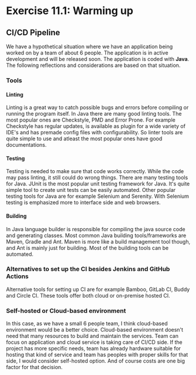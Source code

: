 # Exercise 11.1: Warming up

## CI/CD Pipeline

We have a hypothetical situation where we have an application being worked on by a team of about 6 people. The application is in active development and will be released soon. The application is coded with **Java**. The following reflections and considerations are based on that situation.

### Tools

#### Linting
Linting is a great way to catch possible bugs and errors before compiling or running the program itself. In Java there are many good linting tools. The most popular ones are Checkstyle, PMD and Error Prone. For example Checkstyle has regular updates, is available as plugin for a wide variety of IDE's and has premade config files with configurability. So linter tools are quite simple to use and atleast the most popular ones have good documentations.

#### Testing
Testing is needed to make sure that code works correctly. While the code may pass linting, it still could do wrong things. There are many testing tools for Java. JUnit is the most popular unit testing framework for Java. It's quite simple tool to create unit tests can be easily automated. Other popular testing tools for Java are for example Selenium and Serenity. With Selenium testing is emphasized more to interface side and web browsers.

#### Building
In Java language builder is responsible for compiling the java source code and generating classes. Most common Java building tools/frameworks are Maven, Gradle and Ant. Maven is more like a build management tool though, and Ant is mainly just for building. Most of the building tools can be automated.

### Alternatives to set up the CI besides Jenkins and GitHub Actions
Alternative tools for setting up CI are for example Bamboo, GitLab CI, Buddy and Circle CI. These tools offer both cloud or on-premise hosted CI.

### Self-hosted or Cloud-based environment
In this case, as we have a small 6 people team, I think cloud-based environment would be a better choice. Cloud-based environment doesn't need that many resources to build and maintain the services. Team can focus on application and cloud service is taking care of CI/CD side. If the project has more specific needs, team has already hardware suitable for hosting that kind of service and team has peoples with proper skills for that side, I would consider self-hosted option. And of course costs are one big factor for that decision.
